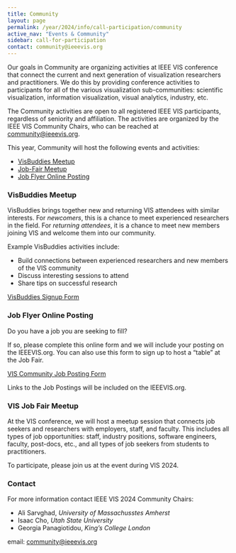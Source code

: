 ```yaml
---
title: Community
layout: page
permalink: /year/2024/info/call-participation/community
active_nav: "Events & Community"
sidebar: call-for-participation
contact: community@ieeevis.org
---
```


Our goals in Community are organizing activities at IEEE VIS conference that connect the current and next generation of visualization researchers and practitioners. We do this by providing conference activities to participants for all of the various visualization sub-communities: scientific visualization, information visualization, visual analytics, industry, etc. 

The Community activities are open to all registered IEEE VIS participants, regardless of seniority and affiliation. The activities are organized by the IEEE VIS Community Chairs, who can be reached at [community@ieeevis.org](community@ieeevis.org).

This year, Community will host the following events and activities:

* [VisBuddies Meetup](#visbuddies)
* [Job-Fair Meetup](#ajf)
* [Job Flyer Online Posting](#job-flyers)
<!-- * [Student Mentorship Program](#smp) -->

### <a name="visbuddies"></a>VisBuddies Meetup
<!-- **Tuesday, 27 October 2020, 13:40:00 Mountain Time** -->
<!-- **Tuesday, 18 October 2022, 12:00:00 CST in OK Station 4** -->
<!-- **Tuesday 24 October 2023, 12:00:00 AEDT room 101/102** -->


VisBuddies brings together new and returning VIS attendees with similar interests. For *newcomers*, this is a chance to meet experienced researchers in the field. For *returning attendees*, it is a chance to meet new members joining VIS and welcome them into our community. 

Example VisBuddies activities include:
* Build connections between experienced researchers and new members of the VIS community
* Discuss interesting sessions to attend
* Share tips on successful research

[VisBuddies Signup Form](https://forms.gle/nfJ28A1ytrmkYugd7)

### <a name="job-flyers"></a>Job Flyer Online Posting

Do you have a job you are seeking to fill? 

If so, please complete this online form and we will include your posting on the IEEEVIS.org.  You can also use this form to sign up to host a “table” at the Job Fair.

[VIS Community Job Posting Form](https://forms.gle/jq9nmjv6ZYEZPHWu9)

Links to the Job Postings will be included on the IEEEVIS.org.

<!-- [**Job Postings**]() -->

### <a name="ajf"></a>VIS Job Fair Meetup
<!-- **Wednesday, 19 October 2022, 15:45:00 CST in OK Station 2+3** -->
<!-- **Thursday, 26 October 2023, 17:00:00 AEDT room 101/102** -->


At the VIS conference, we will host a meetup session that connects job seekers and researchers with employers, staff, and faculty.
This includes all types of job opportunities: staff, industry positions, software engineers, faculty, post-docs, etc., and all types of job seekers from students to practitioners. 

To participate, please join us at the event during VIS 2024.

<!--### <a name="smp"></a>Student Mentorship Program -->
<!--**Thursday, 29 October 2020, 13:40:00 Mountain Time**-->
<!-- Students are invited to participate in a one-hour session during which they may ask questions and advice from industry experts. This is your opportunity to get expert advice on career next steps, career choices, and insights into working in the industry. For more information about the Student Mentorship Program contact [supporters@ieeevis.org](supporters@ieeevis.org). -->

### Contact
For more information contact IEEE VIS 2024 Community Chairs:

* Ali Sarvghad, 	*University of Massachusstes Amherst*
* Isaac Cho, 	*Utah State University*
* Georgia Panagiotidou, *King’s College London*

email: [community@ieeevis.org](community@ieeevis.org)
